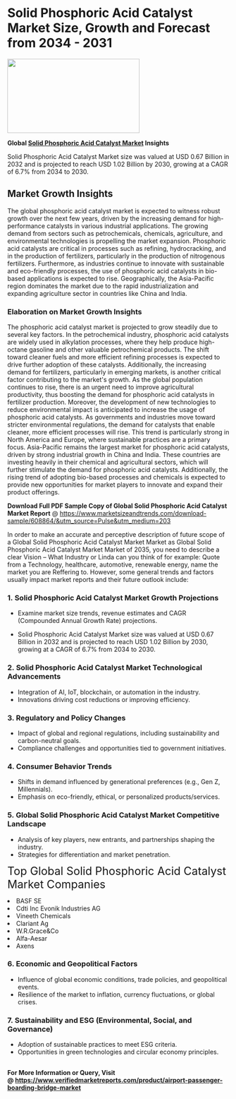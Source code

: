 <H1>Solid Phosphoric Acid Catalyst Market Size, Growth and Forecast from 2034 - 2031</H1><img class="aligncenter size-medium wp-image-584254" src="https://thirdeyenews.in/wp-content/uploads/2034/09/Global-Market-Research-300x168.jpeg" alt="" width="300" height="168" /><p><strong>Global&nbsp;<a href="https://www.marketsizeandtrends.com/download-sample/608864/&amp;utm_source=Pulse&amp;utm_medium=203">Solid Phosphoric Acid Catalyst Market</a> Insights</strong></p><p>Solid Phosphoric Acid Catalyst Market size was valued at USD 0.67 Billion in 2032 and is projected to reach USD 1.02 Billion by 2030, growing at a CAGR of 6.7% from 2034 to 2030.</p><p><h2>Market Growth Insights</h2> The global phosphoric acid catalyst market is expected to witness robust growth over the next few years, driven by the increasing demand for high-performance catalysts in various industrial applications. The growing demand from sectors such as petrochemicals, chemicals, agriculture, and environmental technologies is propelling the market expansion. Phosphoric acid catalysts are critical in processes such as refining, hydrocracking, and in the production of fertilizers, particularly in the production of nitrogenous fertilizers. Furthermore, as industries continue to innovate with sustainable and eco-friendly processes, the use of phosphoric acid catalysts in bio-based applications is expected to rise. Geographically, the Asia-Pacific region dominates the market due to the rapid industrialization and expanding agriculture sector in countries like China and India. <h3>Elaboration on Market Growth Insights</h3> The phosphoric acid catalyst market is projected to grow steadily due to several key factors. In the petrochemical industry, phosphoric acid catalysts are widely used in alkylation processes, where they help produce high-octane gasoline and other valuable petrochemical products. The shift toward cleaner fuels and more efficient refining processes is expected to drive further adoption of these catalysts. Additionally, the increasing demand for fertilizers, particularly in emerging markets, is another critical factor contributing to the market's growth. As the global population continues to rise, there is an urgent need to improve agricultural productivity, thus boosting the demand for phosphoric acid catalysts in fertilizer production. Moreover, the development of new technologies to reduce environmental impact is anticipated to increase the usage of phosphoric acid catalysts. As governments and industries move toward stricter environmental regulations, the demand for catalysts that enable cleaner, more efficient processes will rise. This trend is particularly strong in North America and Europe, where sustainable practices are a primary focus. Asia-Pacific remains the largest market for phosphoric acid catalysts, driven by strong industrial growth in China and India. These countries are investing heavily in their chemical and agricultural sectors, which will further stimulate the demand for phosphoric acid catalysts. Additionally, the rising trend of adopting bio-based processes and chemicals is expected to provide new opportunities for market players to innovate and expand their product offerings. </p><p><span class=""><strong>Download Full PDF Sample Copy of Global Solid Phosphoric Acid Catalyst Market Report</strong> @ <a href="https://www.marketsizeandtrends.com/download-sample/608864/&amp;utm_source=Pulse&amp;utm_medium=203" target="_blank">https://www.marketsizeandtrends.com/download-sample/608864/&amp;utm_source=Pulse&amp;utm_medium=203</a></span></p><p>In order to make an accurate and perceptive description of future scope of a Global&nbsp;Solid Phosphoric Acid Catalyst Market Market as Global&nbsp;Solid Phosphoric Acid Catalyst Market Market of 2035, you need to describe a clear Vision &ndash; What Industry or Linda can you think of for example: Quote from a Technology, healthcare, automotive, renewable energy, name the market you are Reffering to. However, some general trends and factors usually impact market reports and their future outlook include:</p><h3>1.&nbsp;<strong>Solid Phosphoric Acid Catalyst Market Growth Projections</strong></h3><ul><li>Examine market size trends, revenue estimates and CAGR (Compounded Annual Growth Rate) projections.</li><li><p>Solid Phosphoric Acid Catalyst Market size was valued at USD 0.67 Billion in 2032 and is projected to reach USD 1.02 Billion by 2030, growing at a CAGR of 6.7% from 2034 to 2030.</p></li></ul><h3>2.&nbsp;<strong>Solid Phosphoric Acid Catalyst Market Technological Advancements</strong></h3><ul><li>Integration of AI, IoT, blockchain, or automation in the industry.</li><li>Innovations driving cost reductions or improving efficiency.</li></ul><h3>3.&nbsp;<strong>Regulatory and Policy Changes</strong></h3><ul><li>Impact of global and regional regulations, including sustainability and carbon-neutral goals.</li><li>Compliance challenges and opportunities tied to government initiatives.</li></ul><h3>4.&nbsp;<strong>Consumer Behavior Trends</strong></h3><ul><li>Shifts in demand influenced by generational preferences (e.g., Gen Z, Millennials).</li><li>Emphasis on eco-friendly, ethical, or personalized products/services.</li></ul><h3>5.&nbsp;<strong>Global Solid Phosphoric Acid Catalyst Market Competitive Landscape</strong></h3><ul><li>Analysis of key players, new entrants, and partnerships shaping the industry.</li><li>Strategies for differentiation and market penetration.</li></ul><p data-pm-slice="1 1 []"><span style="color: inherit; font-family: inherit; font-size: 25px;">Top Global Solid Phosphoric Acid Catalyst Market Companies</span></p><div class="" data-test-id=""><p><li>BASF SE</li><li> Cdti Inc Evonik Industries AG</li><li> Vineeth Chemicals</li><li> Clariant Ag</li><li> W.R.Grace&Co</li><li> Alfa-Aesar</li><li> Axens</li></p></div><h3>6.&nbsp;<strong>Economic and Geopolitical Factors</strong></h3><ul><li>Influence of global economic conditions, trade policies, and geopolitical events.</li><li>Resilience of the market to inflation, currency fluctuations, or global crises.</li></ul><h3>7.&nbsp;<strong>Sustainability and ESG (Environmental, Social, and Governance)</strong></h3><ul><li>Adoption of sustainable practices to meet ESG criteria.</li><li>Opportunities in green technologies and circular economy principles.</li></ul><h2><strong style="font-size: 14px;">For More Information or Query, Visit @&nbsp;</strong><a style="background-color: #ffffff; font-size: 14px;" href="https://www.marketsizeandtrends.com/report/solid-phosphoric-acid-catalyst-market/" target="_blank">https://www.verifiedmarketreports.com/product/airport-passenger-boarding-bridge-market</a></h2>
